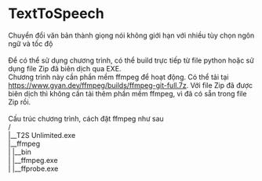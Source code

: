 # TextToSpeech<br />
Chuyển đổi văn bản thành giọng nói không giới hạn với nhiều tùy chọn ngôn ngữ và tốc độ<br />
<br />
Để có thể sử dụng chương trình, có thể build trực tiếp từ file python hoặc sử dụng file Zip đã biên dịch qua EXE.<br />
Chương trình này cần phần mềm ffmpeg để hoạt động. Có thể tải tại https://www.gyan.dev/ffmpeg/builds/ffmpeg-git-full.7z. Với file Zip đã được biên dịch thì không cần tải thêm phần mềm ffmpeg, vì đã có sẵn trong file Zip rồi.<br />
<br />
Cấu trúc chương trình, cách đặt ffmpeg như sau<br />
/<br />
|__T2S Unlimited.exe<br />
|__ffmpeg<br />
|  |__bin<br />
|     |__ffmpeg.exe<br />
|     |__ffprobe.exe<br />
